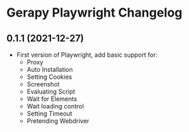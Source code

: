 # Gerapy Playwright Changelog

## 0.1.1 (2021-12-27)

- First version of Playwright, add basic support for:
  - Proxy
  - Auto Installation
  - Setting Cookies
  - Screenshot
  - Evaluating Script
  - Wait for Elements
  - Wait loading control
  - Setting Timeout
  - Pretending Webdriver
  
